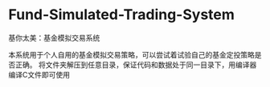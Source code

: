 # Fund-Simulated-Trading-System
基你太美：基金模拟交易系统

本系统用于个人自用的基金模拟交易策略，可以尝试着试验自己的基金定投策略是否正确。
将文件夹解压到任意目录，保证代码和数据处于同一目录下，用编译器编译C文件即可使用
